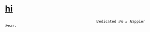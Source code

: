 # [hi](https://github.com/secret-history/secret-history/blob/main/2025_10_16_0uf_Kleki.png?raw=true)

                                              𝒟edicated 𝒯o 𝒶 𝐻appier 𝒴ear. 
